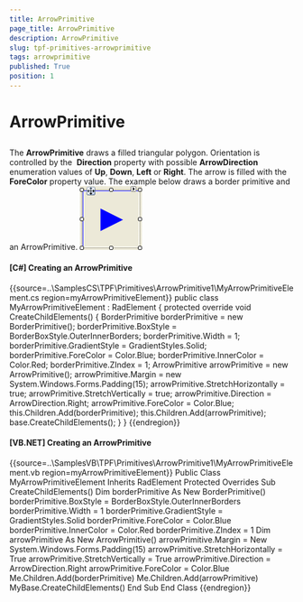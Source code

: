 ```yaml
---
title: ArrowPrimitive
page_title: ArrowPrimitive
description: ArrowPrimitive
slug: tpf-primitives-arrowprimitive
tags: arrowprimitive
published: True
position: 1
---
```


# ArrowPrimitive



## 

The __ArrowPrimitive__ draws a filled triangular polygon. Orientation is controlled by the 
          __Direction__ property with possible __ArrowDirection__ enumeration values of
          __Up__, __Down__, __Left__ or __Right__.
          The arrow is filled with the __ForeColor__ property value. The example below draws a border primitive and
          an ArrowPrimitive.
        ![tpf-primitives-arrowprimitive 001](images/tpf-primitives-arrowprimitive001.png)

#### __[C#] Creating an ArrowPrimitive__

{{source=..\SamplesCS\TPF\Primitives\ArrowPrimitive1\MyArrowPrimitiveElement.cs region=myArrowPrimitiveElement}}
	    public class MyArrowPrimitiveElement : RadElement
	    {
	        protected override void CreateChildElements()
	        {
	            BorderPrimitive borderPrimitive = new BorderPrimitive();
	            borderPrimitive.BoxStyle = BorderBoxStyle.OuterInnerBorders;
	            borderPrimitive.Width = 1;
	            borderPrimitive.GradientStyle = GradientStyles.Solid;
	            borderPrimitive.ForeColor = Color.Blue;
	            borderPrimitive.InnerColor = Color.Red;
	            borderPrimitive.ZIndex = 1;
	            ArrowPrimitive arrowPrimitive = new ArrowPrimitive();
	            arrowPrimitive.Margin = new System.Windows.Forms.Padding(15);
	            arrowPrimitive.StretchHorizontally = true;
	            arrowPrimitive.StretchVertically = true;
	            arrowPrimitive.Direction = ArrowDirection.Right;
	            arrowPrimitive.ForeColor = Color.Blue;
	            this.Children.Add(borderPrimitive);
	            this.Children.Add(arrowPrimitive);
	            base.CreateChildElements();
	        }
	    }
	{{endregion}}



#### __[VB.NET] Creating an ArrowPrimitive__

{{source=..\SamplesVB\TPF\Primitives\ArrowPrimitive1\MyArrowPrimitiveElement.vb region=myArrowPrimitiveElement}}
	Public Class MyArrowPrimitiveElement
	    Inherits RadElement
	    Protected Overrides Sub CreateChildElements()
	        Dim borderPrimitive As New BorderPrimitive()
	        borderPrimitive.BoxStyle = BorderBoxStyle.OuterInnerBorders
	        borderPrimitive.Width = 1
	        borderPrimitive.GradientStyle = GradientStyles.Solid
	        borderPrimitive.ForeColor = Color.Blue
	        borderPrimitive.InnerColor = Color.Red
	        borderPrimitive.ZIndex = 1
	        Dim arrowPrimitive As New ArrowPrimitive()
	        arrowPrimitive.Margin = New System.Windows.Forms.Padding(15)
	        arrowPrimitive.StretchHorizontally = True
	        arrowPrimitive.StretchVertically = True
	        arrowPrimitive.Direction = ArrowDirection.Right
	        arrowPrimitive.ForeColor = Color.Blue
	        Me.Children.Add(borderPrimitive)
	        Me.Children.Add(arrowPrimitive)
	        MyBase.CreateChildElements()
	    End Sub
	End Class
	{{endregion}}


